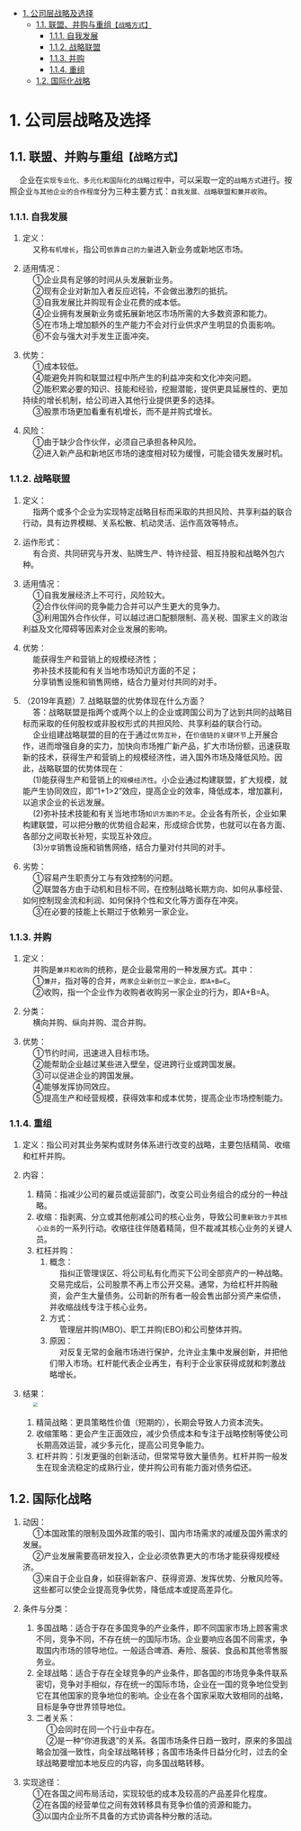 


<!-- TOC -->

- [1. 公司层战略及选择](#1-公司层战略及选择)
    - [1.1. 联盟、并购与重组`【战略方式】`](#11-联盟并购与重组战略方式)
        - [1.1.1. 自我发展](#111-自我发展)
        - [1.1.2. 战略联盟](#112-战略联盟)
        - [1.1.3. 并购](#113-并购)
        - [1.1.4. 重组](#114-重组)
    - [1.2. 国际化战略](#12-国际化战略)

<!-- /TOC -->

<!-- 
<img src="http://182.92.69.8:8081/img/drawio/enterprise/enterprise-4-2.drawio.png" style="zoom:100%">    
-->

# 1. 公司层战略及选择  

## 1.1. 联盟、并购与重组`【战略方式】`  
&emsp; 企业在`实现专业化、多元化和国际化的战略过程`中，可以采取一定的`战略方式`进行。按照企业`与其他企业的合作程度`分为三种主要方式：`自我发展、战略联盟和兼并收购`。  


### 1.1.1. 自我发展  
1. 定义：  
&emsp; 又称`有机增长`，指公司`依靠自己的力量`进入新业务或新地区市场。  

2. 适用情况：  
&emsp; ①企业具有足够的时间从头发展新业务。  
&emsp; ②现有企业对新加入者反应迟钝，不会做出激烈的抵抗。  
&emsp; ③自我发展比并购现有企业花费的成本低。  
&emsp; ④企业拥有发展新业务或拓展新地区市场所需的大多数资源和能力。  
&emsp; ⑤在市场上增加额外的生产能力不会对行业供求产生明显的负面影响。  
&emsp; ⑥不会与强大对手发生正面冲突。    

3. 优势：  
&emsp; ①成本较低。  
&emsp; ④能避免并购和联盟过程中所产生的利益冲突和文化冲突问题。  
&emsp; ②能积累必要的知识、技能和经验，挖掘潜能，提供更具延展性的、更加持续的增长机制，给公司进入其他行业提供更多的选择。  
&emsp; ③股票市场更加看重有机增长，而不是并购式增长。  

4. 风险：  
&emsp; ①由于缺少合作伙伴，必须自己承担各种风险。  
&emsp; ②进入新产品和新地区市场的速度相对较为缓慢，可能会错失发展时机。  

### 1.1.2. 战略联盟  
1. 定义：  
&emsp; 指两个或多个企业为实现特定战略目标而采取的共担风险、共享利益的联合行动，具有边界模糊、关系松散、机动灵活、运作高效等特点。  

2. 运作形式：  
&emsp; 有合资、共同研究与开发、贴牌生产、特许经营、相互持股和战略外包六种。   

3. 适用情况：  
&emsp; ①自我发展经济上不可行，风险较大。  
&emsp; ②合作伙伴间的竞争能力合并可以产生更大的竞争力。  
&emsp; ③利用国外合作伙伴，可以越过进口配额限制、高关税、国家主义的政治利益及文化障碍等因素对企业发展的影响。  

4. 优势：  
&emsp; 能获得生产和营销上的规模经济性；  
&emsp; 弥补技术技能和有关当地市场知识方面的不足；  
&emsp; 分享销售设施和销售网络，结合力量对付共同的对手。  

5. （2019年真题）7. 战略联盟的优势体现在什么方面？   
&emsp; 答：战略联盟是指两个或两个以上的企业或跨国公司为了达到共同的战略目标而采取的任何股权或非股权形式的共担风险、共享利益的联合行动。  
&emsp; 企业组建战略联盟的目的在于通过`优势互补`，在`价值链的关键环节`上开展合作，进而增强自身的实力，加快向市场推广新产品，扩大市场份额，迅速获取新的技术，获得生产和营销上的规模经济性，进入国外市场及降低风险。因此，战略联盟的优势体现在：  
&emsp; (1)能获得生产和营销上的`规模经济性`。小企业通过构建联盟，扩大规模，就能产生协同效应，即“1+1>2”效应，提高企业的效率，降低成本，增加赢利，以追求企业的长远发展。  
&emsp; (2)弥补技术技能和有关当地市场`知识方面的不足`。企业各有所长，企业如果构建联盟，可以把分散的优势组合起来，形成综合优势，也就可以在各方面、各部分之间取长补短，实现互补效应。  
&emsp; (3)`分享`销售设施和销售网络，结合力量对付共同的对手。  

5. 劣势：  
&emsp; ①容易产生职责分工与有效控制的问题。  
&emsp; ②联盟各方由于动机和目标不同，在控制战略长期方向、如何从事经营、如何控制现金流和利润、如何保持个性和文化等方面存在冲突。  
&emsp; ③在必要的技能上长期过于依赖另一家企业。  

### 1.1.3. 并购  
1. 定义：  
&emsp; 并购是`兼并和收购`的统称，是企业最常用的一种发展方式。其中：  
&emsp; ①`兼并`，指对等的合并，`两家企业新创立一家企业，即A+B=C`。  
&emsp; ②收购，指一个企业作为收购者收购另一家企业的行为，即A+B=A。  

2. 分类：  
&emsp; 横向并购、纵向并购、混合并购。   

3. 优势：  
&emsp; ①节约时间，迅速进入目标市场。  
&emsp; ②能帮助企业越过某些进入壁垒，促进跨行业或跨国发展。  
&emsp; ③可以促进企业的跨国发展。  
&emsp; ④能够发挥协同效应。  
&emsp; ⑤提高生产和经营规模，获得效率和成本优势，提高企业市场控制能力。  


### 1.1.4. 重组  
1. 定义：指公司对其业务架构或财务体系进行改变的战略，主要包括精简、收缩和杠杆并购。

2. 内容：  
	1. 精简：指减少公司的雇员或运营部门，改变公司业务组合的成分的一种战略。
	2. 收缩：指剥离、分立或其他削减公司的核心业务，导致公司`重新致力于其核心业务`的一系列行动。收缩往往伴随着精简，但不裁减其核心业务的关键人员。
	3. 杠枉并购：  
		1. 概念：  
		&emsp; 指纠正管理误区、将公司私有化而买下公司全部资产的一种战略。交易完成后，公司股票不再上市公开交易。通常，为给杠杆并购融资，会产生大量债务。公司新的所有者一般会售出部分资产来偿债，并收缩战线专注于核心业务。
		2. 方式：  
		&emsp; 管理层并购(MBO)、职工并购(EBO)和公司整体并购。
		3. 原因：  
		&emsp; 对反复无常的金融市场进行保护，允许业主集中发展创新，并把他们带入市场。杠杆能代表企业再生，有利于企业家获得成就和刺激战略增长。

3. 结果：  
    &emsp; <img src="http://182.92.69.8:8081/img/strategy/strategy-9.png" style="zoom:50%">    
    1. 精简战略：更具策略性价值（短期的），长期会导致人力资本流失。   
    2. 收缩策略：更会产生正面效应，减少负债成本和专注于战略控制等使公司长期高效运营，减少多元化，提高公司竞争能力。  
    3. 杠杆并购：引发更强的创新活动，但常常导致大量债务。杠杆并购一般发生在现金流稳定的成熟行业，使并购公司有能力面对债务偿还。  


## 1.2. 国际化战略  
1. 动因：  
&emsp; ①本国政策的限制及国外政策的吸引、国内市场需求的减缓及国外需求的发展。  
&emsp; ②产业发展需要高研发投入，企业必须依靠更大的市场才能获得规模经济。  
&emsp; ③来自于企业自身，如获得新客户、获得资源、发挥优势、分散风险等。  
&emsp; 这些都可以使企业提高竞争优势，降低成本或提高差异化。  

2. 条件与分类：  
	1. 多国战略：适合于存在多国竞争的产业条件，即不同国家市场上顾客需求不同，竞争不同，不存在统一的国际市场。企业要响应各国不同需求，争取国内市场的领导地位。一般适合啤酒、寿险、服装、食品和其他零售服务业。  
	2. 全球战略：适合于存在全球竞争的产业条件，即各国的市场竞争条件联系密切，竞争对手相似，存在统一的国际市场，企业在一国的竞争地位受到它在其他国家的竞争地位的影响。企业在各个国家采取大致相同的战略，目标是争夺世界领导地位。   
	3. 二者关系：  
	&emsp; ①会同时在同一个行业中存在。  
	&emsp; ②是一种“你进我退”的关系。各国市场条件日趋一致时，原来的多国战略会加强一致性，向全球战略转移；各国市场条件日益分化时，过去的全球战略要增加本地反应的内容，向多国战略转移。  

3. 实现途径：  
&emsp; ①在各国之间布局活动，实现较低的成本及较高的产品差异化程度。  
&emsp; ②在各国的经营单位之间有效转移具有竞争价值的资源和能力。  
&emsp; ③以国内企业所不具备的方式协调各种分散的活动。  
